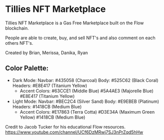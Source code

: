 # Tillies NFT Marketplace

Tillies NFT Marketplace is a Gas Free Marketplace built on the Flow blockchain. 

People are able to create, buy, and sell NFT's and also comment on each others NFT's. 

Created by Brian, Merissa, Danika, Ryan

## Color Palette: 
- Dark Mode: 
  Navbar: #435058 (Charcoal)
  Body: #525C62 (Black Coral)
  Headers: #E8E417 (Titanium Yellow)
    - Accent Colors: 
    #63CCE1 (Middle Blue)
    #5A4AE3 (Majorelle Blue)
    #E8E417 (Titanium Yellow)
- Light Mode: 
  Navbar: #BEC2C4 (Silver Sand)
  Body: #E9EBEB (Platinum)
  Headers: #1418CB (Medium Blue)
    - Accent Colors: 
    #E17863 (Terra Cotta)
    #D3E34A (Maximum Green Yellow)
    #1418CB (Medium Blue)





Credit to Jacob Tucker for his educational Flow resources. 
https://www.youtube.com/channel/UCf6DzMRwj7SJ3nPrZqd5hHw